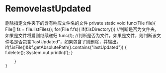 # RemovelastUpdated
删除指定文件夹下的含有响应文件名的文件
private static void func(File file){
		File[] fs = file.listFiles();
		for(File f:fs){
			if(f.isDirectory())	//判断是否为文件夹，如果是文件将爱则继续递归
				func(f);
            //判断是否为文件，如果是文件，则判断该文件名是否包含“lastUpdated”，如果包含了则删除，并输出。
			if(f.isFile()&&f.getAbsolutePath().contains("lastUpdated"))
			{	
				f.delete();
				System.out.println(f);
			}
			
		}
	}
